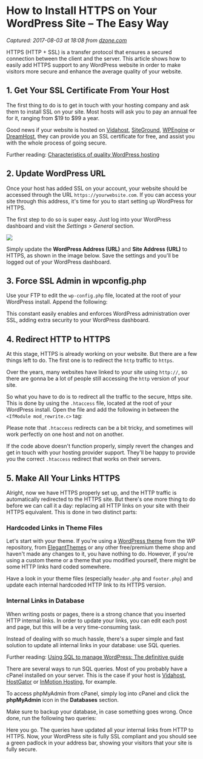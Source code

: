 # How to Install HTTPS on Your WordPress Site – The Easy Way

_Captured: 2017-08-03 at 18:08 from [dzone.com](https://dzone.com/articles/how-to-install-https-on-your-wordpress-site-the-ea?oid=twitter&utm_content=buffera590b&utm_medium=social&utm_source=twitter.com&utm_campaign=buffer)_

HTTPS (HTTP + SSL) is a transfer protocol that ensures a secured connection between the client and the server. This article shows how to easily add HTTPS support to any WordPress website in order to make visitors more secure and enhance the average quality of your website.

## 1\. Get Your SSL Certificate From Your Host

The first thing to do is to get in touch with your hosting company and ask them to install SSL on your site. Most hosts will ask you to pay an annual fee for it, ranging from $19 to $99 a year.

Good news if your website is hosted on [Vidahost](https://catswhocode.com/go/vidahost.html), [SiteGround](https://catswhocode.com/go/siteground.html), [WPEngine](https://catswhocode.com/go/wpengine.html) or [DreamHost](https://catswhocode.com/go/dreamhost.html), they can provide you an SSL certificate for free, and assist you with the whole process of going secure.

Further reading: [Characteristics of quality WordPress hosting](https://www.catswhocode.com/blog/quality-wordpress-hosting)

## 2\. Update WordPress URL

Once your host has added SSL on your account, your website should be accessed through the URL `https://yourwebsite.com`. If you can access your site through this address, it's time for you to start setting up WordPress for HTTPS.

The first step to do so is super easy. Just log into your WordPress dashboard and visit the _Settings > General_ section.

![](https://www.catswhocode.com/blog/wp-content/uploads/2017/06/https-wordpress1.jpg)

Simply update the **WordPress Address (URL)** and **Site Address (URL)** to HTTPS, as shown in the image below. Save the settings and you'll be logged out of your WordPress dashboard.

## 3\. Force SSL Admin in wpconfig.php

Use your FTP to edit the `wp-config.php` file, located at the root of your WordPress install. Append the following:

This constant easily enables and enforces WordPress administration over SSL, adding extra security to your WordPress dashboard.

## 4\. Redirect HTTP to HTTPS

At this stage, HTTPS is already working on your website. But there are a few things left to do. The first one is to redirect the `http` traffic to `https`.

Over the years, many websites have linked to your site using `http://`, so there are gonna be a lot of people still accessing the `http` version of your site.

So what you have to do is to redirect all the traffic to the secure, https site. This is done by using the `.htaccess` file, located at the root of your WordPress install. Open the file and add the following in between the `<IfModule mod_rewrite.c>` tag:

Please note that `.htaccess` redirects can be a bit tricky, and sometimes will work perfectly on one host and not on another.

If the code above doesn't function properly, simply revert the changes and get in touch with your hosting provider support. They'll be happy to provide you the correct `.htaccess` redirect that works on their servers.

## 5\. Make All Your Links HTTPS

Alright, now we have HTTPS properly set up, and the HTTP traffic is automatically redirected to the HTTPS site. But there's one more thing to do before we can call it a day: replacing all HTTP links on your site with their HTTPS equivalent. This is done in two distinct parts:

### Hardcoded Links in Theme Files

Let's start with your theme. If you're using a [WordPress theme](http://catswhocode.com/go/themeforest.html) from the WP repository, from [ElegantThemes](http://catswhocode.com/go/elegantthemes.html) or any other free/premium theme shop and haven't made any changes to it, you have nothing to do. However, if you're using a custom theme or a theme that you modified yourself, there might be some HTTP links hard coded somewhere.

Have a look in your theme files (especially `header.php` and `footer.php`) and update each internal hardcoded HTTP link to its HTTPS version.

### Internal Links in Database

When writing posts or pages, there is a strong chance that you inserted HTTP internal links. In order to update your links, you can edit each post and page, but this will be a very time-consuming task.

Instead of dealing with so much hassle, there's a super simple and fast solution to update all internal links in your database: use SQL queries.

Further reading: [Using SQL to manage WordPress: The definitive guide](https://www.catswhocode.com/blog/using-sql-to-manage-wordpress-the-definitive-guide)

There are several ways to run SQL queries. Most of you probably have a cPanel installed on your server. This is the case if your host is [Vidahost](http://catswhocode.com/go/vidahost.html), [HostGator](http://catswhocode.com/go/hostgator.html) or [InMotion Hosting](http://catswhocode.com/go/inmotionhosting.html), for example.

To access phpMyAdmin from cPanel, simply log into cPanel and click the **phpMyAdmin** icon in the **Databases** section.

Make sure to backup your database, in case something goes wrong. Once done, run the following two queries:

Here you go. The queries have updated all your internal links from HTTP to HTTPS. Now, your WordPress site is fully SSL compliant and you should see a green padlock in your address bar, showing your visitors that your site is fully secure.
